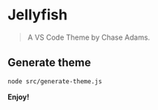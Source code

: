 # Jellyfish

> A VS Code Theme by Chase Adams.

## Generate theme

```sh
node src/generate-theme.js
```

**Enjoy!**
